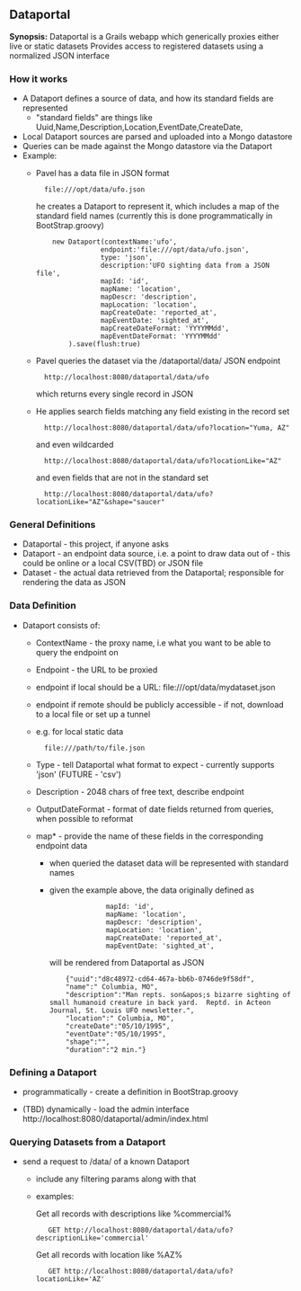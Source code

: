 ## Dataportal
__Synopsis:__  Dataportal is a Grails webapp which generically proxies either live or static datasets
           Provides access to registered datasets using a normalized JSON interface

### How it works

* A Dataport defines a source of data, and how its standard fields are represented 
  - "standard fields" are things like Uuid,Name,Description,Location,EventDate,CreateDate,
* Local Dataport sources are parsed and uploaded into a Mongo datastore
* Queries can be made against the Mongo datastore via the Dataport
* Example:
  - Pavel has a data file in JSON format
  
          file:///opt/data/ufo.json
          
    
    he creates a Dataport to represent it, which includes a map of the standard field names (currently this is done programmatically in BootStrap.groovy)
  
            new Dataport(contextName:'ufo', 
                        endpoint:'file:///opt/data/ufo.json', 
                        type: 'json', 
                        description:'UFO sighting data from a JSON file',
                        mapId: 'id',
                        mapName: 'location',
                        mapDescr: 'description',
                        mapLocation: 'location',
                        mapCreateDate: 'reported_at',
                        mapEventDate: 'sighted_at',
                        mapCreateDateFormat: 'YYYYMMdd',
                        mapEventDateFormat: 'YYYYMMdd'
                ).save(flush:true)


  - Pavel queries the dataset via the /dataportal/data/ JSON endpoint
  
          http://localhost:8080/dataportal/data/ufo
          
    which returns every single record in JSON

  - He applies search fields matching any field existing in the record set
  
          http://localhost:8080/dataportal/data/ufo?location="Yuma, AZ"
  
    and even wildcarded
    
          http://localhost:8080/dataportal/data/ufo?locationLike="AZ"
  
    and even fields that are not in the standard set
    
          http://localhost:8080/dataportal/data/ufo?locationLike="AZ"&shape="saucer"



### General Definitions

* Dataportal - this project, if anyone asks
* Dataport - an endpoint data source, i.e. a point to draw data out of - this could be online or a local CSV(TBD) or JSON file
* Dataset - the actual data retrieved from the Dataportal; responsible for rendering the data as JSON

### Data Definition

* Dataport consists of:
  - ContextName - the proxy name, i.e what you want to be able to query the endpoint on
  - Endpoint - the URL to be proxied  
   - endpoint if local should be a URL:  file:///opt/data/mydataset.json
   - endpoint if remote should be publicly accessible - if not, download to a local file or set up a tunnel
   - e.g. for local static data
   
           file:///path/to/file.json

  - Type - tell Dataportal what format to expect - currently supports 'json' (FUTURE - 'csv')
  - Description - 2048 chars of free text, describe endpoint
  - OutputDateFormat - format of date fields returned from queries, when possible to reformat
  
  - map* - provide the name of these fields in the corresponding endpoint data
    - when queried the dataset data will be represented with standard names
    - given the example above, the data originally defined as
    
                        mapId: 'id',
                        mapName: 'location',
                        mapDescr: 'description',
                        mapLocation: 'location',
                        mapCreateDate: 'reported_at',
                        mapEventDate: 'sighted_at',

      will be rendered from Dataportal as JSON
      
              {"uuid":"d8c48972-cd64-467a-bb6b-0746de9f58df",
              "name":" Columbia, MO",
              "description":"Man repts. son&apos;s bizarre sighting of small humanoid creature in back yard.  Reptd. in Acteon Journal, St. Louis UFO newsletter.",
              "location":" Columbia, MO",
              "createDate":"05/10/1995",
              "eventDate":"05/10/1995",
              "shape":"",
              "duration":"2 min."}
      

### Defining a Dataport
* programmatically - create a definition in BootStrap.groovy

* (TBD) dynamically - load the admin interface
          http://localhost:8080/dataportal/admin/index.html


### Querying Datasets from a Dataport
* send a request to /data/<contextName>  of a known Dataport
  - include any filtering params along with that
  
  - examples:
  
    Get all records with descriptions like %commercial%
    
           GET http://localhost:8080/dataportal/data/ufo?descriptionLike='commercial'
           
    Get all records with location like %AZ%
    
           GET http://localhost:8080/dataportal/data/ufo?locationLike='AZ'
           


